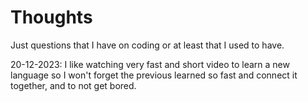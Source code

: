 # Thoughts
Just questions that I have on coding or at least that I used to have.

20-12-2023: I like watching very fast and short video to learn a new language so I won't forget the previous learned so fast and connect it together, and to not get bored.
